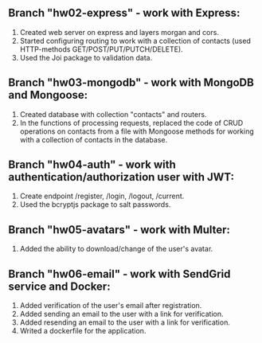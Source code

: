 ## Branch "hw02-express" - work with Express:
1. Created web server on express and layers morgan and cors. 
2. Started configuring routing to work with a collection of contacts (used HTTP-methods GET/POST/PUT/PUTCH/DELETE).
3. Used the Joi package to validation data.

## Branch "hw03-mongodb" - work with MongoDB and Mongoose:
1. Created database with collection "contacts" and routers.
2. In the functions of processing requests, replaced the code of CRUD operations on contacts from a file with Mongoose methods for working with a collection of contacts in the database.

## Branch "hw04-auth" - work with authentication/authorization user with JWT:
1. Create endpoint /register, /login, /logout, /current.
2. Used the bcryptjs package to salt passwords.

## Branch "hw05-avatars" - work with Multer:
1. Added the ability to download/change of the user's avatar.

## Branch "hw06-email" - work with SendGrid service and Docker:
1. Added verification of the user's email after registration.
2. Added sending an email to the user with a link for verification.
3. Added resending an email to the user with a link for verification.
4. Writed a dockerfile for the application.
